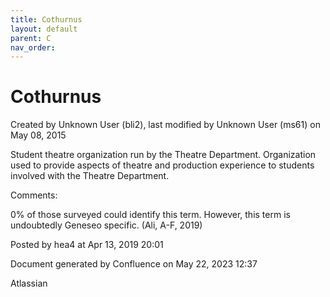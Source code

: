 ```yaml
---
title: Cothurnus
layout: default
parent: C
nav_order:
---
```


# Cothurnus

Created by  Unknown User (bli2), last modified by  Unknown User (ms61) on May 08, 2015

Student theatre organization run by the Theatre Department. Organization used to provide aspects of theatre and production experience to students involved with the Theatre Department.

Comments:

0% of those surveyed could identify this term. However, this term is undoubtedly Geneseo specific. (Ali, A-F, 2019)

Posted by hea4 at Apr 13, 2019 20:01

Document generated by Confluence on May 22, 2023 12:37

Atlassian

